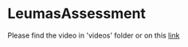 # LeumasAssessment

Please find the video in 'videos' folder or on this [link](https://drive.google.com/drive/folders/1ROtS9TrXIoS4bRwsNm3j6udLsE6InojA?usp=sharing)
